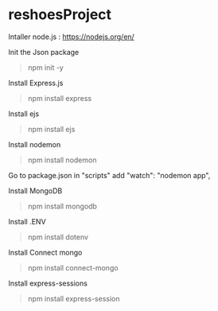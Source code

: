 # reshoesProject


Intaller node.js : https://nodejs.org/en/

Init the Json package
> npm init -y

Install Express.js
> npm install express

Install ejs
> npm install ejs

Install nodemon
> npm install nodemon

Go to package.json in "scripts" add "watch": "nodemon app",

Install MongoDB
> npm install mongodb

Install .ENV
> npm install dotenv

Install Connect mongo
> npm install connect-mongo

Install express-sessions
> npm install express-session
